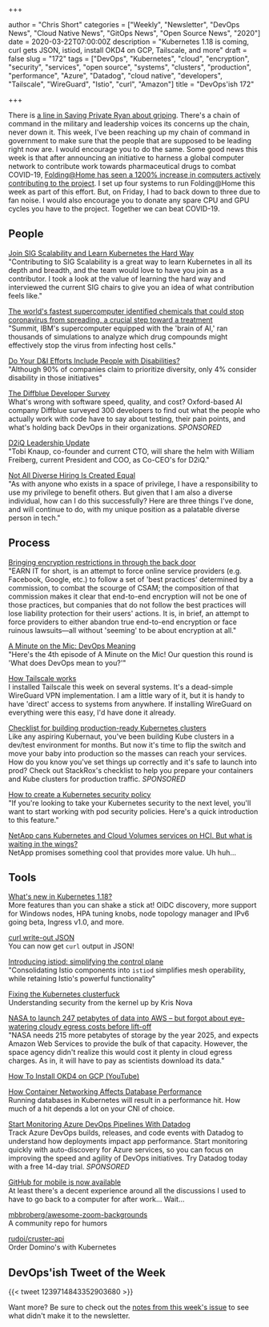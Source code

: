 +++

author = "Chris Short"
categories = ["Weekly", "Newsletter", "DevOps News", "Cloud Native News", "GitOps News", "Open Source News", "2020"]
date = 2020-03-22T07:00:00Z
description = "Kubernetes 1.18 is coming, curl gets JSON, istiod, install OKD4 on GCP, Tailscale, and more"
draft = false
slug = "172"
tags = ["DevOps", "Kubernetes", "cloud", "encryption", "security", "services", "open source", "systems", "clusters", "production", "performance", "Azure", "Datadog", "cloud native", "developers", "Tailscale", "WireGuard", "Istio", "curl", "Amazon"]
title = "DevOps'ish 172"

+++

There is [a line in Saving Private Ryan about griping](https://www.dailymotion.com/video/x4h4db5). There's a chain of command in the military and leadership voices its concerns up the chain, never down it. This week, I've been reaching up my chain of command in government to make sure that the people that are supposed to be leading right now are. I would encourage you to do the same. Some good news this week is that after announcing an initiative to harness a global computer network to contribute work towards pharmaceutical drugs to combat COVID-19, [Folding@Home has seen a 1200% increase in computers actively contributing to the project](https://cointelegraph.com/news/foldinghome-surpasses-400-000-users-amid-crypto-contribution). I set up four systems to run Folding@Home this week as part of this effort. But, on Friday, I had to back down to three due to fan noise. I would also encourage you to donate any spare CPU and GPU cycles you have to the project. Together we can beat COVID-19.

## People

[Join SIG Scalability and Learn Kubernetes the Hard Way](https://kubernetes.io/blog/2020/03/19/join-sig-scalability/)  
"Contributing to SIG Scalability is a great way to learn Kubernetes in all its depth and breadth, and the team would love to have you join as a contributor. I took a look at the value of learning the hard way and interviewed the current SIG chairs to give you an idea of what contribution feels like."

[The world's fastest supercomputer identified chemicals that could stop coronavirus from spreading, a crucial step toward a treatment](https://www.cnn.com/2020/03/19/us/fastest-supercomputer-coronavirus-scn-trnd/index.html)  
"Summit, IBM's supercomputer equipped with the 'brain of AI,' ran thousands of simulations to analyze which drug compounds might effectively stop the virus from infecting host cells."

[Do Your D&I Efforts Include People with Disabilities?](https://hbr.org/2020/03/do-your-di-efforts-include-people-with-disabilities)  
"Although 90% of companies claim to prioritize diversity, only 4% consider disability in those initiatives"

[The Diffblue Developer Survey](https://www.diffblue.com/Education/research_papers/2019-diffblue-developer-survey/?utm_source=newsletter&utm_medium=email&utm_campaign=DevOpsIsh)  
What's wrong with software speed, quality, and cost? Oxford-based AI company Diffblue surveyed 300 developers to find out what the people who actually work with code have to say about testing, their pain points, and what's holding back DevOps in their organizations. *SPONSORED*

[D2iQ Leadership Update](https://d2iq.com/blog/d2iq-leadership-update)  
"Tobi Knaup, co-founder and current CTO, will share the helm with William Freiberg, current President and COO, as Co-CEO's for D2iQ."

[Not All Diverse Hiring Is Created Equal](https://peopleofcolorintech.com/articles/not-all-diverse-hiring-is-created-equal/)  
"As with anyone who exists in a space of privilege, I have a responsibility to use my privilege to benefit others. But given that I am also a diverse individual, how can I do this successfully? Here are three things I've done, and will continue to do, with my unique position as a palatable diverse person in tech."

## Process

[Bringing encryption restrictions in through the back door](https://lwn.net/SubscriberLink/815137/fb7bca4bc7bf5f0b/)  
"EARN IT for short, is an attempt to force online service providers (e.g. Facebook, Google, etc.) to follow a set of 'best practices' determined by a commission, to combat the scourge of CSAM; the composition of that commission makes it clear that end-to-end encryption will not be one of those practices, but companies that do not follow the best practices will lose liability protection for their users' actions. It is, in brief, an attempt to force providers to either abandon true end-to-end encryption or face ruinous lawsuits—all without 'seeming' to be about encryption at all."

[A Minute on the Mic: DevOps Meaning](https://aminuteonthemic.com/episodes/episode4/)  
"Here's the 4th episode of A Minute on the Mic! Our question this round is 'What does DevOps mean to you?'"

[How Tailscale works](https://tailscale.com/blog/how-tailscale-works/)  
I installed Tailscale this week on several systems. It's a dead-simple WireGuard VPN implementation. I am a little wary of it, but it is handy to have 'direct' access to systems from anywhere. If installing WireGuard on everything were this easy, I'd have done it already.

[Checklist for building production-ready Kubernetes clusters](https://devopsi.sh/production-ready-c00e9)  
Like any aspiring Kubernaut, you've been building Kube clusters in a dev/test environment for months. But now it's time to flip the switch and move your baby into production so the masses can reach your services. How do you know you've set things up correctly and it's safe to launch into prod? Check out StackRox's checklist to help you prepare your containers and Kube clusters for production traffic. *SPONSORED*

[How to create a Kubernetes security policy](https://www.techrepublic.com/article/how-to-create-a-kubernetes-security-policy/)  
"If you're looking to take your Kubernetes security to the next level, you'll want to start working with pod security policies. Here's a quick introduction to this feature."

[NetApp cans Kubernetes and Cloud Volumes services on HCI. But what is waiting in the wings?](https://blocksandfiles.com/2020/03/20/netapp-nks-and-cloud-volumes-on-hci/)  
NetApp promises something cool that provides more value. Uh huh...

## Tools

[What's new in Kubernetes 1.18?](https://sysdig.com/blog/whats-new-kubernetes-1-18/)  
More features than you can shake a stick at! OIDC discovery, more support for Windows nodes, HPA tuning knobs, node topology manager and IPv6 going beta, Ingress v1.0, and more.

[curl write-out JSON](https://daniel.haxx.se/blog/2020/03/17/curl-write-out-json/)  
You can now get `curl` output in JSON!

[Introducing istiod: simplifying the control plane](https://istio.io/blog/2020/istiod/)  
"Consolidating Istio components into `istiod` simplifies mesh operability, while retaining Istio's powerful functionality"

[Fixing the Kubernetes clusterfuck](https://fosdem.org/2020/schedule/event/kubernetes/)  
Understanding security from the kernel up by Kris Nova

[NASA to launch 247 petabytes of data into AWS – but forgot about eye-watering cloudy egress costs before lift-off](https://www.theregister.co.uk/2020/03/19/nasa_cloud_data_migration_mess/)  
"NASA needs 215 more petabytes of storage by the year 2025, and expects Amazon Web Services to provide the bulk of that capacity. However, the space agency didn't realize this would cost it plenty in cloud egress charges. As in, it will have to pay as scientists download its data."

[How To Install OKD4 on GCP (YouTube)](https://youtu.be/2UwQD0diUxk)

[How Container Networking Affects Database Performance](https://www.percona.com/blog/2020/03/18/how-container-networking-affects-database-performance/)  
Running databases in Kubernetes will result in a performance hit. How much of a hit depends a lot on your CNI of choice.

[Start Monitoring Azure DevOps Pipelines With Datadog](https://www.datadoghq.com/dg/monitor/azure-devops-monitoring/?utm_source=Advertisement&utm_medium=Advertisement&utm_campaign=DevOpsish-Newsletter05&utm_content=AzureDevOps)  
Track Azure DevOps builds, releases, and code events with Datadog to understand how deployments impact app performance. Start monitoring quickly with auto-discovery for Azure services, so you can focus on improving the speed and agility of DevOps initiatives. Try Datadog today with a free 14-day trial. *SPONSORED*

[GitHub for mobile is now available](https://github.blog/2020-03-17-github-for-mobile-is-now-available/)  
At least there's a decent experience around all the discussions I used to have to go back to a computer for after work... Wait...

[mbbroberg/awesome-zoom-backgrounds](https://github.com/mbbroberg/awesome-zoom-backgrounds)  
A community repo for humors

[rudoi/cruster-api](https://github.com/rudoi/cruster-api)  
Order Domino's with Kubernetes

## DevOps'ish Tweet of the Week

{{< tweet 1239714843352903680 >}}

Want more? Be sure to check out the [notes from this week's issue](https://devopsish.com/172/notes/) to see what didn't make it to the newsletter.
